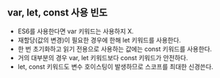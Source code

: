 ## var, let, const 사용 빈도
- ES6를 사용한다면 var 키워드는 사용하지 X.
- 재할당(값의 변경)이 필요한 경우에 한해 let 키워드를 사용한다.
- 한 번 초기화하고 읽기 전용으로 사용하는 값에는 const 키워드를 사용한다.
- 거의 대부분의 경우 var, let 키워드보다 const 키워드가 안전하다.
- let, const 키워드도 변수 호이스팅이 발생하므로 스코프를 최대한 신경쓴다.